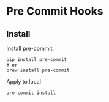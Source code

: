 # Pre Commit Hooks

## Install

Install pre-commit:

```
pip install pre-commit
# or 
brew install pre-commit
```

Apply to local

```
pre-commit install
```
